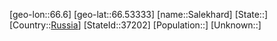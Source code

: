 ﻿---
location: [66.53333,66.6]
type: City
tags:
- geo/City


SpocWebEntityId: 37203
isDeleted: false
confidential: public

---
[geo-lon::66.6]
[geo-lat::66.53333]
[name::Salekhard]
[State::]
[Country::[Russia](geo/Continent/Europe/Russia.md)]
[StateId::37202]
[Population::]
[Unknown::]

